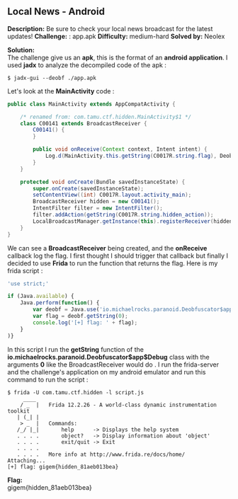 ## Local News - Android

**Description:** Be sure to check your local news broadcast for the latest updates!
**Challenge:** : app.apk
**Difficulty:** medium-hard
**Solved by:** Neolex  

**Solution:**  
The challenge give us an **apk**, this is the format of an **android application**.
I used **jadx** to analyze the decompiled code of the apk : 
```
$ jadx-gui --deobf ./app.apk
```
Let's look at the **MainActivity** code : 
```java
public class MainActivity extends AppCompatActivity {

    /* renamed from: com.tamu.ctf.hidden.MainActivity$1 */
    class C00141 extends BroadcastReceiver {
        C00141() {
        }

        public void onReceive(Context context, Intent intent) {
            Log.d(MainActivity.this.getString(C0017R.string.flag), Deobfuscator$app$Debug.getString(0));
        }
    }

    protected void onCreate(Bundle savedInstanceState) {
        super.onCreate(savedInstanceState);
        setContentView((int) C0017R.layout.activity_main);
        BroadcastReceiver hidden = new C00141();
        IntentFilter filter = new IntentFilter();
        filter.addAction(getString(C0017R.string.hidden_action));
        LocalBroadcastManager.getInstance(this).registerReceiver(hidden, filter);
    }
}
```
We can see a **BroadcastReceiver** being created, and the **onReceive** callback log the flag. I first thought I should trigger that callback but finally I decided to use **Frida** to run the function that returns the flag.
Here is my frida script : 
```javascript
'use strict;'

if (Java.available) {
    Java.perform(function() {
        var deobf = Java.use('io.michaelrocks.paranoid.Deobfuscator$app$Debug');
        var flag = deobf.getString(0);
        console.log('[+] flag: ' + flag);
    }
)}
```
In this  script I run the **getString** function of the **io.michaelrocks.paranoid.Deobfuscator\$app\$Debug** class with the arguments **0** like the BroadcastReceiver would do .
I run the frida-server and the challenge's application on my android emulator and run this command to run the script : 
```
$ frida -U com.tamu.ctf.hidden -l script.js
     ____
    / _  |   Frida 12.2.26 - A world-class dynamic instrumentation toolkit
   | (_| |
    > _  |   Commands:
   /_/ |_|       help      -> Displays the help system
   . . . .       object?   -> Display information about 'object'
   . . . .       exit/quit -> Exit
   . . . .
   . . . .   More info at http://www.frida.re/docs/home/
Attaching...                                                            
[+] flag: gigem{hidden_81aeb013bea}

```
**Flag:**  
gigem{hidden_81aeb013bea}


